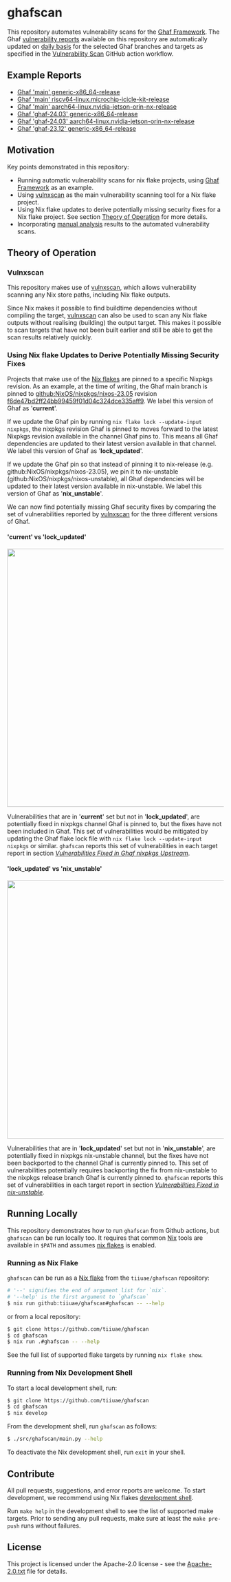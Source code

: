 <!--
SPDX-FileCopyrightText: 2023 Technology Innovation Institute (TII)

SPDX-License-Identifier: CC-BY-SA-4.0
-->

# ghafscan

This repository automates vulnerability scans for the [Ghaf Framework](https://github.com/tiiuae/ghaf).
The Ghaf [vulnerability reports](./reports/) available on this repository are automatically updated on [daily basis](./.github/workflows/vulnerability-scan.yml#L12) for the selected Ghaf branches and targets as specified in the [Vulnerability Scan](./.github/workflows/vulnerability-scan.yml) GitHub action workflow. 

## Example Reports
- [Ghaf 'main' generic-x86_64-release](./reports/main/packages.x86_64-linux.generic-x86_64-release.md)
- [Ghaf 'main' riscv64-linux.microchip-icicle-kit-release](./reports/main/packages.riscv64-linux.microchip-icicle-kit-release.md)
- [Ghaf 'main' aarch64-linux.nvidia-jetson-orin-nx-release](./reports/main/packages.aarch64-linux.nvidia-jetson-orin-nx-release.md)
- [Ghaf 'ghaf-24.03' generic-x86_64-release](./reports/ghaf-24.03/packages.x86_64-linux.generic-x86_64-release.md)
- [Ghaf 'ghaf-24.03' aarch64-linux.nvidia-jetson-orin-nx-release](./reports/ghaf-24.03/packages.aarch64-linux.nvidia-jetson-orin-nx-release.md)
- [Ghaf 'ghaf-23.12' generic-x86_64-release](./reports/ghaf-23.12/packages.x86_64-linux.generic-x86_64-release.md)

## Motivation

Key points demonstrated in this repository:
- Running automatic vulnerability scans for nix flake projects, using [Ghaf Framework](https://github.com/tiiuae/ghaf) as an example.
- Using [vulnxscan](https://github.com/tiiuae/sbomnix/tree/main/scripts/vulnxscan) as the main vulnerability scanning tool for a Nix flake project.
- Using Nix flake updates to derive potentially missing security fixes for a Nix flake project. See section [Theory of Operation](./README.md#theory-of-operation) for more details.
- Incorporating [manual analysis](manual_analysis.csv) results to the automated vulnerability scans.

## Theory of Operation

### Vulnxscan

This repository makes use of [vulnxscan](https://github.com/tiiuae/sbomnix/tree/main/scripts/vulnxscan), which allows vulnerability scanning any Nix store paths, including Nix flake outputs. 

Since Nix makes it possible to find buildtime dependencies without compiling the target, [vulnxscan](https://github.com/tiiuae/sbomnix/tree/main/scripts/vulnxscan) can also be used to scan any Nix flake outputs without realising (building) the output target. This makes it possible to scan targets that have not been built earlier and still be able to get the scan results relatively quickly.

### Using Nix flake Updates to Derive Potentially Missing Security Fixes

Projects that make use of the [Nix flakes](https://nixos.wiki/wiki/Flakes) are pinned to a specific Nixpkgs revision. As an example, at the time of writing, the Ghaf main branch is pinned to [github:NixOS/nixpkgs/nixos-23.05](https://github.com/tiiuae/ghaf/blob/a973cabb8452a02332d082fdb6c4783e1d27ffb4/flake.nix#L18) revision [f6de47bd2ff24bb99459f01d04c324dce335aff9](https://github.com/tiiuae/ghaf/blob/a973cabb8452a02332d082fdb6c4783e1d27ffb4/flake.lock#L32). We label this version of Ghaf as '**current**'.

If we update the Ghaf pin by running `nix flake lock --update-input nixpkgs`, the nixpkgs revision Ghaf is pinned to moves forward to the latest Nixpkgs revision available in the channel Ghaf pins to. This means all Ghaf dependencies are updated to their latest version available in that channel. We label this version of Ghaf as '**lock_updated**'.

If we update the Ghaf pin so that instead of pinning it to nix-release (e.g. github:NixOS/nixpkgs/nixos-23.05), we pin it to nix-unstable (github:NixOS/nixpkgs/nixos-unstable), all Ghaf dependencies will be updated to their latest version available in nix-unstable. We label this version of Ghaf as '**nix_unstable**'.

We can now find potentially missing Ghaf security fixes by comparing the set of vulnerabilities reported by [vulnxscan](https://github.com/tiiuae/sbomnix/tree/main/scripts/vulnxscan) for the three different versions of Ghaf.

#### 'current' vs 'lock_updated'

<img src="doc/img/current_vs_lock_updated.drawio.svg" width="600">

Vulnerabilities that are in '**current**' set but not in '**lock_updated**', are potentially fixed in nixpkgs channel Ghaf is pinned to, but the fixes have not been included in Ghaf. This set of vulnerabilities would be mitigated by updating the Ghaf flake lock file with `nix flake lock --update-input nixpkgs` or similar. `ghafscan` reports this set of vulnerabilities in each target report in section *[Vulnerabilities Fixed in Ghaf nixpkgs Upstream](https://github.com/tiiuae/ghafscan/blob/main/reports/main/packages.x86_64-linux.generic-x86_64-release.md#vulnerabilities-fixed-in-ghaf-nixpkgs-upstream)*.


#### 'lock_updated' vs 'nix_unstable'

<img src="doc/img/lock_updated_vs_nix_unstable.drawio.svg" width="600">

Vulnerabilities that are in '**lock_updated**' set but not in '**nix_unstable**', are potentially fixed in nixpkgs nix-unstable channel, but the fixes have not been backported to the channel Ghaf is currently pinned to. This set of vulnerabilities potentially requires backporting the fix from nix-unstable to the nixpkgs release branch Ghaf is currently pinned to. `ghafscan` reports this set of vulnerabilities in each target report in section *[Vulnerabilities Fixed in nix-unstable](https://github.com/tiiuae/ghafscan/blob/main/reports/main/packages.x86_64-linux.generic-x86_64-release.md#vulnerabilities-fixed-in-nix-unstable)*.

## Running Locally
This repository demonstrates how to run `ghafscan` from Github actions, but `ghafscan` can be run locally too.
It requires that common [Nix](https://nixos.org/download.html) tools are available in `$PATH` and assumes [nix flakes](https://nixos.wiki/wiki/Flakes#Enable_flakes) is enabled.
### Running as Nix Flake
`ghafscan` can be run as a [Nix flake](https://nixos.wiki/wiki/Flakes) from the `tiiuae/ghafscan` repository:
```bash
# '--' signifies the end of argument list for `nix`.
# '--help' is the first argument to `ghafscan`
$ nix run github:tiiuae/ghafscan#ghafscan -- --help
```

or from a local repository:
```bash
$ git clone https://github.com/tiiuae/ghafscan
$ cd ghafscan
$ nix run .#ghafscan -- --help
```
See the full list of supported flake targets by running `nix flake show`.

### Running from Nix Development Shell

To start a local development shell, run:
```bash
$ git clone https://github.com/tiiuae/ghafscan
$ cd ghafscan 
$ nix develop
```

From the development shell, run `ghafscan` as follows:
```bash
$ ./src/ghafscan/main.py --help
```

To deactivate the Nix development shell, run `exit` in your shell.

## Contribute
All pull requests, suggestions, and error reports are welcome.
To start development, we recommend using Nix flakes [development shell](./README.md#running-from-nix-development-shell).

Run `make help` in the development shell to see the list of supported make targets.
Prior to sending any pull requests, make sure at least the `make pre-push` runs without failures.

## License

This project is licensed under the Apache-2.0 license - see the [Apache-2.0.txt](LICENSES/Apache-2.0.txt) file for details.
